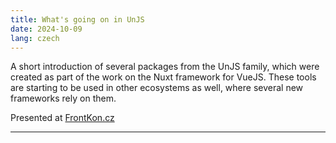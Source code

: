 ```yaml
---
title: What's going on in UnJS
date: 2024-10-09
lang: czech
---
```


A short introduction of several packages from the UnJS family, which were created as part of the work on the Nuxt framework for VueJS. These tools are starting to be used in other ecosystems as well, where several new frameworks rely on them.

Presented at [FrontKon.cz](https://frontkon.cz/)

---
